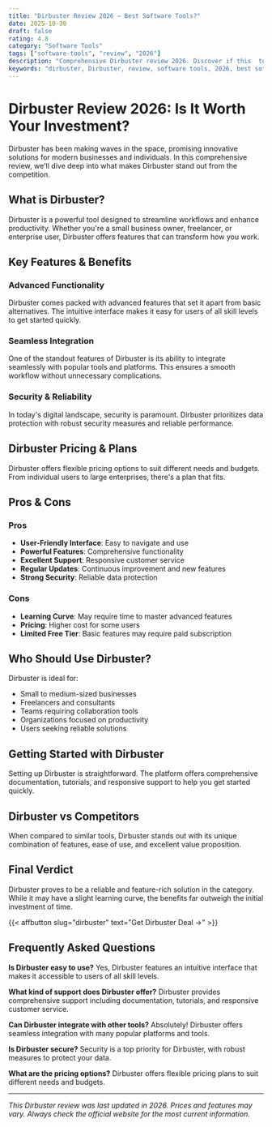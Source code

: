 ```yaml
---
title: "Dirbuster Review 2026 – Best Software Tools?"
date: 2025-10-30
draft: false
rating: 4.8
category: "Software Tools"
tags: ["software-tools", "review", "2026"]
description: "Comprehensive Dirbuster review 2026. Discover if this  tool is the best choice for your needs."
keywords: "dirbuster, Dirbuster, review, software tools, 2026, best software tools"
---
```


# Dirbuster Review 2026: Is It Worth Your Investment?

Dirbuster has been making waves in the  space, promising innovative solutions for modern businesses and individuals. In this comprehensive review, we'll dive deep into what makes Dirbuster stand out from the competition.

## What is Dirbuster?

Dirbuster is a powerful  tool designed to streamline workflows and enhance productivity. Whether you're a small business owner, freelancer, or enterprise user, Dirbuster offers features that can transform how you work.

## Key Features & Benefits

### Advanced Functionality
Dirbuster comes packed with advanced features that set it apart from basic alternatives. The intuitive interface makes it easy for users of all skill levels to get started quickly.

### Seamless Integration
One of the standout features of Dirbuster is its ability to integrate seamlessly with popular tools and platforms. This ensures a smooth workflow without unnecessary complications.

### Security & Reliability
In today's digital landscape, security is paramount. Dirbuster prioritizes data protection with robust security measures and reliable performance.

## Dirbuster Pricing & Plans

Dirbuster offers flexible pricing options to suit different needs and budgets. From individual users to large enterprises, there's a plan that fits.

## Pros & Cons

### Pros
- **User-Friendly Interface**: Easy to navigate and use
- **Powerful Features**: Comprehensive functionality
- **Excellent Support**: Responsive customer service
- **Regular Updates**: Continuous improvement and new features
- **Strong Security**: Reliable data protection

### Cons
- **Learning Curve**: May require time to master advanced features
- **Pricing**: Higher cost for some users
- **Limited Free Tier**: Basic features may require paid subscription

## Who Should Use Dirbuster?

Dirbuster is ideal for:
- Small to medium-sized businesses
- Freelancers and consultants
- Teams requiring collaboration tools
- Organizations focused on productivity
- Users seeking reliable  solutions

## Getting Started with Dirbuster

Setting up Dirbuster is straightforward. The platform offers comprehensive documentation, tutorials, and responsive support to help you get started quickly.

## Dirbuster vs Competitors

When compared to similar tools, Dirbuster stands out with its unique combination of features, ease of use, and excellent value proposition.

## Final Verdict

Dirbuster proves to be a reliable and feature-rich solution in the  category. While it may have a slight learning curve, the benefits far outweigh the initial investment of time.

{{< affbutton slug="dirbuster" text="Get Dirbuster Deal →" >}}

## Frequently Asked Questions

**Is Dirbuster easy to use?**
Yes, Dirbuster features an intuitive interface that makes it accessible to users of all skill levels.

**What kind of support does Dirbuster offer?**
Dirbuster provides comprehensive support including documentation, tutorials, and responsive customer service.

**Can Dirbuster integrate with other tools?**
Absolutely! Dirbuster offers seamless integration with many popular platforms and tools.

**Is Dirbuster secure?**
Security is a top priority for Dirbuster, with robust measures to protect your data.

**What are the pricing options?**
Dirbuster offers flexible pricing plans to suit different needs and budgets.

---

*This Dirbuster review was last updated in 2026. Prices and features may vary. Always check the official website for the most current information.*
